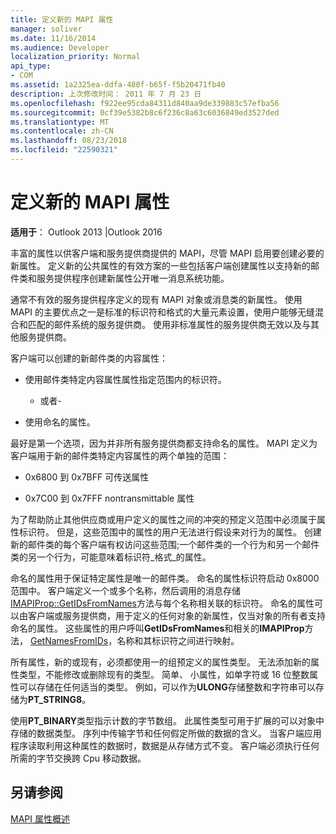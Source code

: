 ```yaml
---
title: 定义新的 MAPI 属性
manager: soliver
ms.date: 11/16/2014
ms.audience: Developer
localization_priority: Normal
api_type:
- COM
ms.assetid: 1a2325ea-ddfa-480f-b65f-f5b20471fb40
description: 上次修改时间： 2011 年 7 月 23 日
ms.openlocfilehash: f922ee95cda84311d840aa9de339883c57efba56
ms.sourcegitcommit: 0cf39e5382b8c6f236c8a63c6036849ed3527ded
ms.translationtype: MT
ms.contentlocale: zh-CN
ms.lasthandoff: 08/23/2018
ms.locfileid: "22590321"
---
```

# <a name="defining-new-mapi-properties"></a>定义新的 MAPI 属性

  
  
**适用于**： Outlook 2013 |Outlook 2016 
  
丰富的属性以供客户端和服务提供商提供的 MAPI，尽管 MAPI 启用要创建必要的新属性。 定义新的公共属性的有效方案的一些包括客户端创建属性以支持新的邮件类和服务提供程序创建新属性公开唯一消息系统功能。
  
通常不有效的服务提供程序定义的现有 MAPI 对象或消息类的新属性。 使用 MAPI 的主要优点之一是标准的标识符和格式的大量元素设置，使用户能够无缝混合和匹配的邮件系统的服务提供商。 使用非标准属性的服务提供商无效以及与其他服务提供商。 
  
客户端可以创建的新邮件类的内容属性：
  
- 使用邮件类特定内容属性属性指定范围内的标识符。
    
    - 或者-
    
- 使用命名的属性。 
    
最好是第一个选项，因为并非所有服务提供商都支持命名的属性。 MAPI 定义为客户端用于新的邮件类特定内容属性的两个单独的范围：
  
- 0x6800 到 0x7BFF 可传送属性
    
- 0x7C00 到 0x7FFF nontransmittable 属性
    
为了帮助防止其他供应商或用户定义的属性之间的冲突的预定义范围中必须属于属性标识符。 但是，这些范围中的属性的用户无法进行假设来对行为的属性。 创建新的邮件类的每个客户端有权访问这些范围;一个邮件类的一个行为和另一个邮件类的另一个行为，可能意味着标识符_格式_的属性。 
  
命名的属性用于保证特定属性是唯一的邮件类。 命名的属性标识符启动 0x8000 范围中。 客户端定义一个或多个名称，然后调用的消息存储[IMAPIProp::GetIDsFromNames](imapiprop-getidsfromnames.md)方法与每个名称相关联的标识符。 命名的属性可以由客户端或服务提供商，用于定义的任何对象的新属性，仅当对象的所有者支持命名的属性。 这些属性的用户呼叫**GetIDsFromNames**和相关的**IMAPIProp**方法， [GetNamesFromIDs](imapiprop-getnamesfromids.md)，名称和其标识符之间进行映射。
  
所有属性，新的或现有，必须都使用一的组预定义的属性类型。 无法添加新的属性类型，不能修改或删除现有的类型。 简单、 小属性，如单字符或 16 位整数属性可以存储在任何适当的类型。 例如，可以作为**ULONG**存储整数和字符串可以存储为**PT_STRING8**。 
  
使用**PT_BINARY**类型指示计数的字节数组。 此属性类型可用于扩展的可以对象中存储的数据类型。 序列中传输字节和任何假定所做的数据的含义。 当客户端应用程序读取利用这种属性的数据时，数据是从存储方式不变。 客户端必须执行任何所需的字节交换跨 Cpu 移动数据。 
  
## <a name="see-also"></a>另请参阅



[MAPI 属性概述](mapi-property-overview.md)

